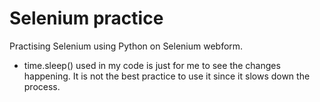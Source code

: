 # Selenium practice
Practising Selenium using Python on Selenium webform. 

- time.sleep() used in my code is just for me to see the changes happening. It is not the best practice to use it since it slows down the process.
